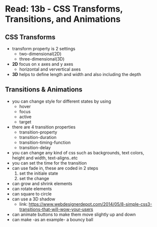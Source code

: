 # Read: 13b - CSS Transforms, Transitions, and Animations
## CSS Transforms
- transform property is 2 settings
	- two-dimensional(2D)
	- three-dimensional(3D)
- **2D** focus on x axes and y axes 
	- horizontal and ververtical axes
- **3D** helps to define length and width and also including the depth
## Transitions & Animations
- you can change style for different states by using
	- hover
	- focus
	 - active
	- target
- there are 4 transition properties
	- transition-property
	- transition-duration
	- transition-timing-function
	- transition-delay
- you can change any kind of css such as backgrounds, text colors, height and width, text-aligns..etc
- you can set the time for the transition
- can use fade in, these are coded in 2 steps
	1. set the initiale state
	2. set the change
- can grow and shrink elements
- can rotate elements
- can square to circle
- can use a 3D shadow
	- link: https://www.webdesignerdepot.com/2014/05/8-simple-css3-transitions-that-will-wow-your-users
- can animate buttons to make them move slightly up and down
- can make -as an example- a bouncy ball